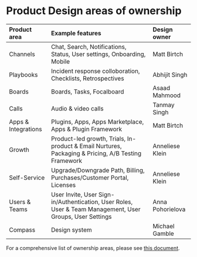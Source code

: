 # Product Design areas of ownership

| Product area | Example features | Design owner |
| :--- | :--- | :--- |
| Channels | Chat, Search, Notifications, Status, User settings, Onboarding, Mobile | Matt Birtch |
| Playbooks | Incident response colloboration, Checklists, Retrospectives | Abhijit Singh |
| Boards | Boards, Tasks, Focalboard | Asaad Mahmood |
| Calls | Audio & video calls | Tanmay Singh |
| Apps & Integrations | Plugins, Apps, Apps Marketplace, Apps & Plugin Framework | Matt Birtch|
| Growth | Product-led growth, Trials, In-product & Email Nurtures, Packaging & Pricing, A/B Testing Framework | Anneliese Klein |
| Self-Service | Upgrade/Downgrade Path, Billing, Purchases/Customer Portal, Licenses | Anneliese Klein |
| Users & Teams | User Invite, User Sign-in/Authentication, User Roles, User & Team Management, User Groups, User Settings| Anna Pohorielova|
| Compass | Design system | Michael Gamble |

For a comprehensive list of ownership areas, please see [this document](https://docs.google.com/document/d/1E1JvtBZs-9D6QEbwm4sLO9SyqSPrHUvrD-V0yvxoOPE/edit?usp=sharing).
